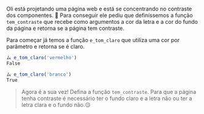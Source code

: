 Oli está projetando uma página web e está se concentrando no contraste dos componentes. :star_struck:
Para conseguir ele pediu que definíssemos a função `tem_contraste` que recebe como argumentos a cor da letra e a cor do fundo da página e retorna se a página tem contraste.

Para começar já temos a função `e_tom_claro` que utiliza uma cor por parâmetro e retorna se é claro.

``` javascript
ム e_tom_claro('vermelho')
False

ム e_tom_claro('branco')
True
```

> Agora é a sua vez! Defina a função `tem_contraste`. Para que a página tenha contraste é necessário ter o fundo claro e a letra não ou  ter a letra clara e o fundo não.:relieved:
